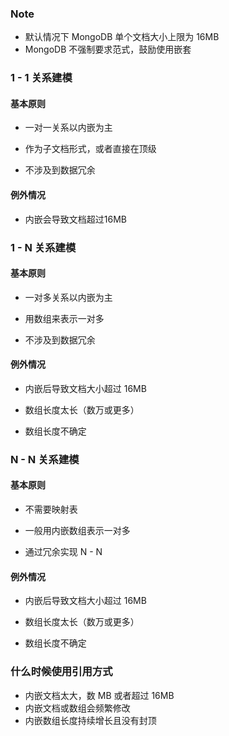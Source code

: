 ### Note

* 默认情况下 MongoDB 单个文档大小上限为 16MB
* MongoDB 不强制要求范式，鼓励使用嵌套

### 1 - 1 关系建模

#### 基本原则

* 一对一关系以内嵌为主

* 作为子文档形式，或者直接在顶级
* 不涉及到数据冗余

#### 例外情况

* 内嵌会导致文档超过16MB

### 1 - N 关系建模

#### 基本原则

* 一对多关系以内嵌为主

* 用数组来表示一对多

* 不涉及到数据冗余

#### 例外情况

* 内嵌后导致文档大小超过 16MB

* 数组长度太长（数万或更多）

* 数组长度不确定

### N - N 关系建模

#### 基本原则

* 不需要映射表

* 一般用内嵌数组表示一对多

* 通过冗余实现 N - N

#### 例外情况

* 内嵌后导致文档大小超过 16MB

* 数组长度太长（数万或更多）

* 数组长度不确定

### 什么时候使用引用方式

* 内嵌文档太大，数 MB 或者超过 16MB
* 内嵌文档或数组会频繁修改
* 内嵌数组长度持续增长且没有封顶